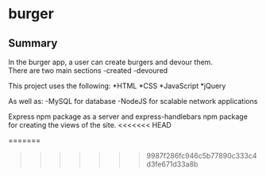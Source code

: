 # burger

## Summary
In the burger app, a user can create burgers and devour them.  
There are two main sections
-created
-devoured

This project uses the following:
*HTML 
*CSS 
*JavaScript 
*jQuery

As well as: 
-MySQL for database 
-NodeJS for scalable network applications

Express npm package as a server and express-handlebars npm package for creating the views of the site.
<<<<<<< HEAD

=======
>>>>>>> 9987f286fc946c5b77890c333c4d3fe671d33a8b
